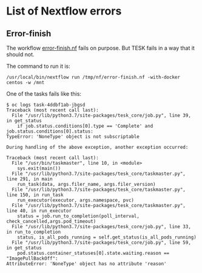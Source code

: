 # List of Nextflow errors

## Error-finish

The workflow [error-finish.nf](https://github.com/nextflow-io/nextflow/blob/master/tests/error-finish.nf) fails on purpose. But TESK fails in a way that it should not.

The command to run it is:

```
/usr/local/bin/nextflow run /tmp/nf/error-finish.nf -with-docker centos -w /mnt
```

One of the tasks fails like this:

```
$ oc logs task-4ddbf1ab-jbgsd                  
Traceback (most recent call last):
  File "/usr/lib/python3.7/site-packages/tesk_core/job.py", line 39, in get_status
    if job.status.conditions[0].type == 'Complete' and job.status.conditions[0].status:
TypeError: 'NoneType' object is not subscriptable

During handling of the above exception, another exception occurred:

Traceback (most recent call last):
  File "/usr/bin/taskmaster", line 10, in <module>
    sys.exit(main())
  File "/usr/lib/python3.7/site-packages/tesk_core/taskmaster.py", line 291, in main
    run_task(data, args.filer_name, args.filer_version)
  File "/usr/lib/python3.7/site-packages/tesk_core/taskmaster.py", line 150, in run_task
    run_executor(executor, args.namespace, pvc)
  File "/usr/lib/python3.7/site-packages/tesk_core/taskmaster.py", line 40, in run_executor
    status = job.run_to_completion(poll_interval, check_cancelled,args.pod_timeout)
  File "/usr/lib/python3.7/site-packages/tesk_core/job.py", line 33, in run_to_completion
    status, is_all_pods_running = self.get_status(is_all_pods_running)
  File "/usr/lib/python3.7/site-packages/tesk_core/job.py", line 59, in get_status
    pod.status.container_statuses[0].state.waiting.reason == "ImagePullBackOff":
AttributeError: 'NoneType' object has no attribute 'reason'

```

